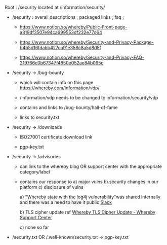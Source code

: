 Root : /security located at /information/security/

- /security : overall descriptions ; packaged links ; faq ;
  
  - https://www.notion.so/whereby/Public-Front-page-a819df3507e94ca699553df232e77d64
    
  - https://www.notion.so/whereby/Security-and-Privacy-Package-b4b5d16fdabb427ca91e358c8a5d8d5f
    
  - https://www.notion.so/whereby/Security-and-Privacy-FAQ-219766c0b67347f4850e052ae84b065c
    

- /security → /bug-bounty
  
  - which will contain info on this page https://whereby.com/information/vdp/
    
  - /information/vdp needs to be changed to information/security/vdp
    
  - contains and links to /bug-bounty/hall-of-fame
    
  - links to security.txt
    
- /security → /downloads
  
  - ISO27001 certificate download link
    
  - pgp-key.txt
    
- /security → /advisories
  
  - can link to the whereby blog OR support center with the appropriate category/label
    
  - contains our response to a) major vulns b) security changes in our platform c) disclosure of vulns
    
    a) "Whereby state with the log4j vulnerability"was shared internally and there was a need to have it public [Slack](https://wherebyhq.slack.com/archives/C012RMH9QPN/p1639492668076300)
    
    b) TLS cipher update ref [Whereby TLS Cipher Update - Whereby Support Center](https://whereby.helpscoutdocs.com/article/710-whereby-tls-cipher-update)
    
    c) none so far
    
- /security.txt OR /.well-known/security.txt → pgp-key.txt